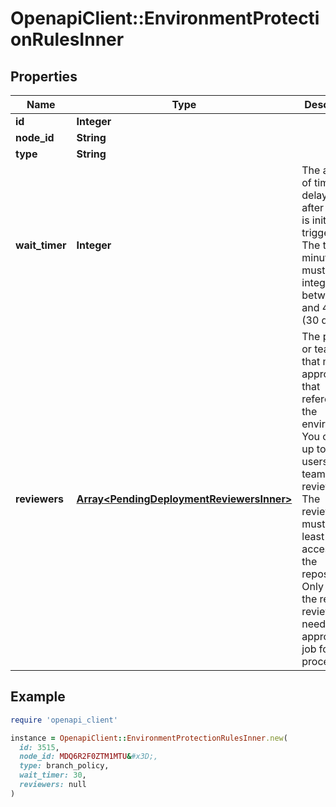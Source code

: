 # OpenapiClient::EnvironmentProtectionRulesInner

## Properties

| Name | Type | Description | Notes |
| ---- | ---- | ----------- | ----- |
| **id** | **Integer** |  |  |
| **node_id** | **String** |  |  |
| **type** | **String** |  |  |
| **wait_timer** | **Integer** | The amount of time to delay a job after the job is initially triggered. The time (in minutes) must be an integer between 0 and 43,200 (30 days). | [optional] |
| **reviewers** | [**Array&lt;PendingDeploymentReviewersInner&gt;**](PendingDeploymentReviewersInner.md) | The people or teams that may approve jobs that reference the environment. You can list up to six users or teams as reviewers. The reviewers must have at least read access to the repository. Only one of the required reviewers needs to approve the job for it to proceed. | [optional] |

## Example

```ruby
require 'openapi_client'

instance = OpenapiClient::EnvironmentProtectionRulesInner.new(
  id: 3515,
  node_id: MDQ6R2F0ZTM1MTU&#x3D;,
  type: branch_policy,
  wait_timer: 30,
  reviewers: null
)
```

